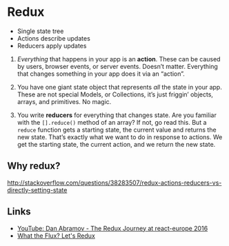 # Redux
- Single state tree
- Actions describe updates
- Reducers apply updates

1. _Everything_ that happens in your app is an **action**. These can be caused by users, browser events, or server events. Doesn’t matter. Everything that changes something in your app does it via an “action”.

2. You have one giant state object that represents _all_ the state in your app. These are not special Models, or Collections, it’s just friggin’ objects, arrays, and primitives. No magic.

3. You write **reducers** for everything that changes state. Are you familiar with the `[].reduce()` method of an array? If not, go read this. But a `reduce` function gets a starting state, the current value and returns the new state. That’s exactly what we want to do in response to actions. We get the starting state, the current action, and we return the new state.

## Why redux?
http://stackoverflow.com/questions/38283507/redux-actions-reducers-vs-directly-setting-state

Links
---
- [YouTube: Dan Abramov - The Redux Journey at react-europe 2016](https://www.youtube.com/watch?v=uvAXVMwHJXU)
- [What the Flux? Let's Redux](https://blog.andyet.com/2015/08/06/what-the-flux-lets-redux/)